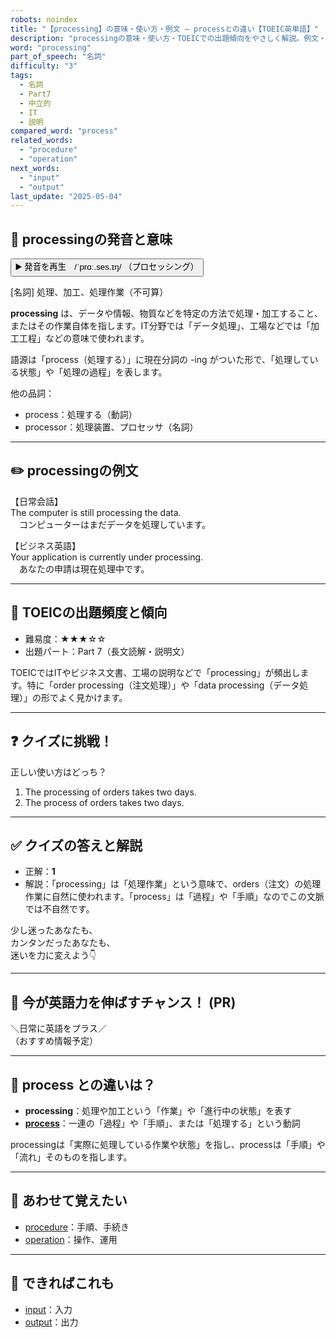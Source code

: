 ```yaml
---
robots: noindex
title: "【processing】の意味・使い方・例文 ― processとの違い【TOEIC英単語】"
description: "processingの意味・使い方・TOEICでの出題傾向をやさしく解説。例文・クイズ付きでprocessとの違いもわかりやすく学べます。"
word: "processing"
part_of_speech: "名詞"
difficulty: "3"
tags:
  - 名詞
  - Part7
  - 中立的
  - IT
  - 説明
compared_word: "process"
related_words:
  - "procedure"
  - "operation"
next_words:
  - "input"
  - "output"
last_update: "2025-05-04"
---
```


## 🔰 processingの発音と意味

<button class="play-audio" onclick="playTTS('processing')">
  <span class="play-audio-main">
    ▶️ 発音を再生　/ˈprɑː.ses.ɪŋ/
  </span>
  <span class="play-audio-sub">
    （プロセッシング）
  </span>
</button>

[名詞] 処理、加工、処理作業（不可算）

**processing** は、データや情報、物質などを特定の方法で処理・加工すること、またはその作業自体を指します。IT分野では「データ処理」、工場などでは「加工工程」などの意味で使われます。

語源は「process（処理する）」に現在分詞の -ing がついた形で、「処理している状態」や「処理の過程」を表します。

他の品詞：  
- process：処理する（動詞）
- processor：処理装置、プロセッサ（名詞）

---

## ✏️ processingの例文

【日常会話】  
The computer is still processing the data.  
　コンピューターはまだデータを処理しています。

【ビジネス英語】  
Your application is currently under processing.  
　あなたの申請は現在処理中です。

---

## 🎯 TOEICの出題頻度と傾向

- 難易度：★★★☆☆
- 出題パート：Part 7（長文読解・説明文）

TOEICではITやビジネス文書、工場の説明などで「processing」が頻出します。特に「order processing（注文処理）」や「data processing（データ処理）」の形でよく見かけます。

---

## ❓ クイズに挑戦！

正しい使い方はどっち？

1. The processing of orders takes two days.  
2. The process of orders takes two days.

---

## ✅ クイズの答えと解説

- 正解：**1**
- 解説：「processing」は「処理作業」という意味で、orders（注文）の処理作業に自然に使われます。「process」は「過程」や「手順」なのでこの文脈では不自然です。

少し迷ったあなたも、  
カンタンだったあなたも、  
迷いを力に変えよう👇️

---

## 🚀 今が英語力を伸ばすチャンス！ (PR)

<div class="info-center">
＼日常に英語をプラス／<br>  
（おすすめ情報予定）
</div>

---

## 🤔  process との違いは？

- **processing**：処理や加工という「作業」や「進行中の状態」を表す
- **[process](/process)**：一連の「過程」や「手順」、または「処理する」という動詞

processingは「実際に処理している作業や状態」を指し、processは「手順」や「流れ」そのものを指します。

---

## 🧩 あわせて覚えたい

- [procedure](/procedure)：手順、手続き
- [operation](/operation)：操作、運用

---

## 📖 できればこれも

- [input](/input)：入力
- [output](/output)：出力

<!-- cvid: aid03_bid23 -->
